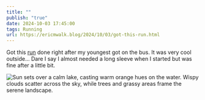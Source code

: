 ```yaml
---
title: ""
publish: "true"
date: 2024-10-03 17:45:00
tags: Running
url: https://ericmwalk.blog/2024/10/03/got-this-run.html
---
```


Got this [run](https://strava.com/activities/12565660905) done right after my youngest got on the bus. It was very cool outside... Dare I say I almost needed a long sleeve when I started but was fine after a little bit.

![Sun sets over a calm lake, casting warm orange hues on the water. Wispy clouds scatter across the sky, while trees and grassy areas frame the serene landscape.](https://ericmwalk.blog/uploads/2024/img-0221.jpeg)